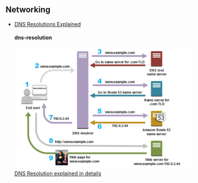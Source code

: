 ## Networking
* [DNS Resolutions Explained](#dns-resolution)


  #### dns-resolution
  ![DNS Resolution process](./dns_resolution_process.png)
  [DNS Resolution explained in details](https://blog.csdn.net/crazw/article/details/8986504)

